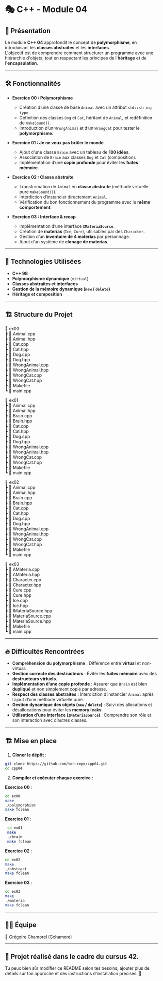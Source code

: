 # 🎭 C++ - Module 04

## 📝 Présentation

Le module **C++ 04** approfondit le concept de **polymorphisme**, en introduisant les **classes abstraites** et les **interfaces**.  
L'objectif est de comprendre comment structurer un programme avec une hiérarchie d'objets, tout en respectant les principes de l'**héritage** et de l'**encapsulation**.

---

## 🛠️ Fonctionnalités

- **Exercice 00 : Polymorphisme**
  - Création d’une classe de base `Animal` avec un attribut `std::string type`.
  - Définition des classes `Dog` et `Cat`, héritant de `Animal`, et redéfinition de `makeSound()`.
  - Introduction d’un `WrongAnimal` et d’un `WrongCat` pour tester le **polymorphisme**.

- **Exercice 01 : Je ne veux pas brûler le monde**
  - Ajout d’une classe `Brain` avec un tableau de **100 idées**.
  - Association de `Brain` aux classes `Dog` et `Cat` (composition).
  - Implémentation d’une **copie profonde** pour éviter les **fuites mémoire**.

- **Exercice 02 : Classe abstraite**
  - Transformation de `Animal` en **classe abstraite** (méthode virtuelle pure `makeSound()`).
  - Interdiction d’instancier directement `Animal`.
  - Vérification du bon fonctionnement du programme avec le **même comportement**.

- **Exercice 03 : Interface & recap**
  - Implémentation d’une interface **`IMateriaSource`**.
  - Création de **materias** (`Ice`, `Cure`), utilisables par des `Character`.
  - Gestion d’un **inventaire de 4 materias** par personnage.
  - Ajout d’un système de **clonage de materias**.

---

## 📌 Technologies Utilisées

- **C++ 98**  
- **Polymorphisme dynamique** (`virtual`)  
- **Classes abstraites et interfaces**  
- **Gestion de la mémoire dynamique (`new` / `delete`)**  
- **Héritage et composition**  

---

## 🏗️ Structure du Projet

📂 ex00  
┣ 📜 Animal.cpp  
┣ 📜 Animal.hpp  
┣ 📜 Cat.cpp  
┣ 📜 Cat.hpp  
┣ 📜 Dog.cpp  
┣ 📜 Dog.hpp  
┣ 📜 WrongAnimal.cpp  
┣ 📜 WrongAnimal.hpp  
┣ 📜 WrongCat.cpp  
┣ 📜 WrongCat.hpp  
┣ 📜 Makefile  
┗ 📜 main.cpp  

📂 ex01  
┣ 📜 Animal.cpp  
┣ 📜 Animal.hpp  
┣ 📜 Brain.cpp  
┣ 📜 Brain.hpp  
┣ 📜 Cat.cpp  
┣ 📜 Cat.hpp  
┣ 📜 Dog.cpp  
┣ 📜 Dog.hpp  
┣ 📜 WrongAnimal.cpp  
┣ 📜 WrongAnimal.hpp  
┣ 📜 WrongCat.cpp  
┣ 📜 WrongCat.hpp  
┣ 📜 Makefile  
┗ 📜 main.cpp  

📂 ex02  
┣ 📜 Animal.cpp  
┣ 📜 Animal.hpp  
┣ 📜 Brain.cpp  
┣ 📜 Brain.hpp  
┣ 📜 Cat.cpp  
┣ 📜 Cat.hpp  
┣ 📜 Dog.cpp  
┣ 📜 Dog.hpp  
┣ 📜 WrongAnimal.cpp  
┣ 📜 WrongAnimal.hpp  
┣ 📜 WrongCat.cpp  
┣ 📜 WrongCat.hpp  
┣ 📜 Makefile  
┗ 📜 main.cpp  

📂 ex03  
┣ 📜 AMateria.cpp  
┣ 📜 AMateria.hpp  
┣ 📜 Character.cpp  
┣ 📜 Character.hpp  
┣ 📜 Cure.cpp  
┣ 📜 Cure.hpp  
┣ 📜 Ice.cpp  
┣ 📜 Ice.hpp  
┣ 📜 IMateriaSource.hpp  
┣ 📜 MateriaSource.cpp  
┣ 📜 MateriaSource.hpp  
┣ 📜 Makefile  
┗ 📜 main.cpp  


---

## 🔥 Difficultés Rencontrées

- **Compréhension du polymorphisme** : Différence entre **virtual** et non-virtual.  
- **Gestion correcte des destructeurs** : Éviter les **fuites mémoire** avec des **destructeurs virtuels**.  
- **Implémentation d’une copie profonde** : Assurer que `Brain` est bien **dupliqué** et non simplement copié par adresse.  
- **Respect des classes abstraites** : Interdiction d’instancier `Animal` après l’ajout d’une méthode virtuelle pure.  
- **Gestion dynamique des objets (`new` / `delete`)** : Suivi des allocations et désallocations pour éviter les **memory leaks**.  
- **Utilisation d’une interface (`IMateriaSource`)** : Comprendre son rôle et son interaction avec d’autres classes.  

---

## 🏗️ Mise en place

1. **Cloner le dépôt** :  
  ```bash
  git clone https://github.com/ton-repo/cpp04.git
  cd cpp04
  ```

2. **Compiler et exécuter chaque exercice** :

**Exercice 00** :   
   ```bash
   cd ex00
   make
   ./polymorphism
   make fclean
   ```

**Exercice 01** :  
  ```bash
   cd ex01
   make
   ./brain
   make fclean
   ```

**Exercice 02** :  
   ```bash
   cd ex02
   make
   ./abstract
   make fclean
   ```

**Exercice 03** :  
   ```bash
   cd ex03
   make
   ./materia
   make fclean
   ```

---

## 👨‍💻 Équipe  

👤 Grégoire Chamorel (Gchamore)  

---

## 📜 Projet réalisé dans le cadre du cursus 42.  

Tu peux bien sûr modifier ce README selon tes besoins, ajouter plus de détails sur ton approche et des instructions d’installation précises. 🚀  
